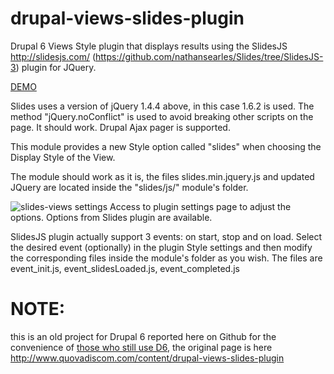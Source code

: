 # drupal-views-slides-plugin
Drupal 6 Views Style plugin that displays results using the SlidesJS http://slidesjs.com/ (https://github.com/nathansearles/Slides/tree/SlidesJS-3) plugin for JQuery.

[DEMO](https://www.quovadiscom.com/old-site/www.quovadiscom.com/content/drupal-views-slides-plugin/index.html)

Slides uses a version of jQuery 1.4.4 above, in this case 1.6.2 is used. The method "jQuery.noConflict" is used to avoid breaking other scripts on the page. It should work. Drupal Ajax pager is supported.

This module provides a new Style option called "slides" when choosing the Display Style of the View.

The module should work as it is, the files slides.min.jquery.js and updated JQuery are located inside the "slides/js/" module's folder.

![slides-views settings](http://www.quovadiscom.com/sites/default/files/slides-views-sshot.jpg "slides-views settings") Access to plugin settings page to adjust the options. Options from Slides plugin are available.

SlidesJS plugin actually support 3 events: on start, stop and on load. Select the desired event (optionally) in the plugin Style settings and then modify the corresponding files inside the module's folder as you wish. The files are event_init.js, event_slidesLoaded.js, event_completed.js

# NOTE:
this is an old project for Drupal 6 reported here on Github for the convenience of [those who still use D6](https://www.drupal.org/project/usage/drupal), the original page is here http://www.quovadiscom.com/content/drupal-views-slides-plugin

